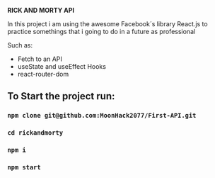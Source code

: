**RICK AND MORTY API**

In this project i am using the awesome Facebook´s library React.js to practice somethings that i going to do in a future as professional

Such as:
- Fetch to an API
- useState and useEffect Hooks
- react-router-dom

## To Start the project run:

### `npm clone git@github.com:MoonHack2077/First-API.git`
### `cd rickandmorty`
### `npm i`
### `npm start`

